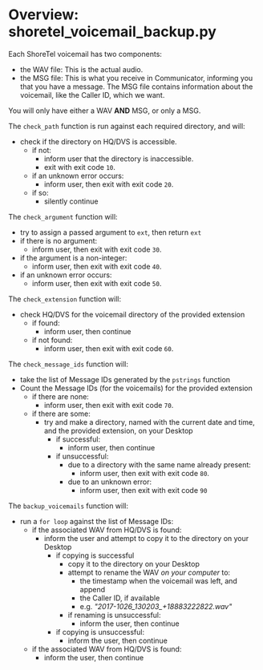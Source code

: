 # Overview: shoretel_voicemail_backup.py
Each ShoreTel voicemail has two components:
- the WAV file: This is the actual audio.
- the MSG file: This is what you receive in Communicator, informing you that you have a message. The MSG file contains information about the voicemail, like the Caller ID, which we want.

You will only have either a WAV **AND** MSG, or only a MSG.

The `check_path` function is run against each required directory, and will:
- check if the directory on HQ/DVS is accessible.
  - if not:
    - inform user that the directory is inaccessible.
    - exit with exit code `10`.
  - if an unknown error occurs:
    - inform user, then exit with exit code `20`.
  - if so:
    - silently continue

The `check_argument` function will:
- try to assign a passed argument to `ext`, then return `ext`
- if there is no argument:
  - inform user, then exit with exit code `30`.
- if the argument is a non-integer:
  - inform user, then exit with exit code `40`.
- if an unknown error occurs:
  - inform user, then exit with exit code `50`.

The `check_extension` function will:
- check HQ/DVS for the voicemail directory of the provided extension
  - if found:
    - inform user, then continue
  - if not found:
    - inform user, then exit with exit code `60`.

The `check_message_ids` function will:
- take the list of Message IDs generated by the `pstrings` function
- Count the Message IDs (for the voicemails) for the provided extension
  - if there are none:
    - inform user, then exit with exit code `70`.
  - if there are some:
    - try and make a directory, named with the current date and time, and the provided extension, on your Desktop
      - if successful:
        - inform user, then continue
      - if unsuccessful:
        - due to a directory with the same name already present:
          - inform user, then exit with exit code `80`.
        - due to an unknown error:
          - inform user, then exit with exit code `90`

The `backup_voicemails` function will:
- run a `for loop` against the list of Message IDs:
  - if the associated WAV from HQ/DVS is found:
    - inform the user and attempt to copy it to the directory on your Desktop
      - if copying is successful
        - copy it to the directory on your Desktop
        - attempt to rename the WAV _on your computer_ to:
          - the timestamp when the voicemail was left, and append
          - the Caller ID, if available
          - e.g. *"2017-1026_130203_+18883222822.wav"*
        - if renaming is unsuccessful:
          - inform the user, then continue
      - if copying is unsuccessful:
        - inform the user, then continue
  - if the associated WAV from HQ/DVS is found:
    - inform the user, then continue
